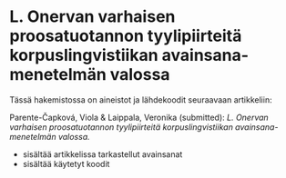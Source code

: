 # L. Onervan varhaisen proosatuotannon tyylipiirteitä korpuslingvistiikan avainsana-menetelmän valossa

Tässä hakemistossa on aineistot ja lähdekoodit seuraavaan artikkeliin:

Parente-Čapková, Viola & Laippala, Veronika (submitted): _L. Onervan varhaisen proosatuotannon tyylipiirteitä korpuslingvistiikan avainsana-menetelmän valossa._

- <keywords-small/> sisältää artikkelissa tarkastellut avainsanat
- <scripts/> sisältää käytetyt koodit

